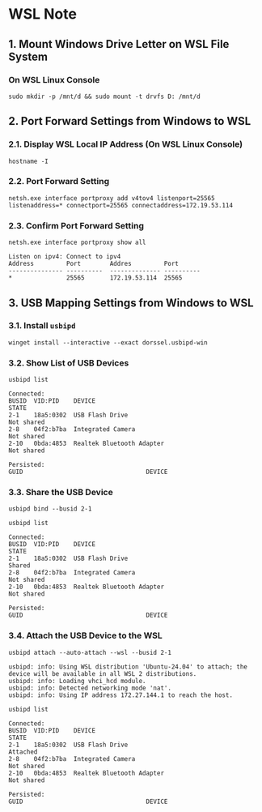 # WSL Note

## 1. Mount Windows Drive Letter on WSL File System

### On WSL Linux Console
```
sudo mkdir -p /mnt/d && sudo mount -t drvfs D: /mnt/d
```

## 2. Port Forward Settings from Windows to WSL

### 2.1. Display WSL Local IP Address (On WSL Linux Console)
```
hostname -I
```

### 2.2. Port Forward Setting
```
netsh.exe interface portproxy add v4tov4 listenport=25565 listenaddress=* connectport=25565 connectaddress=172.19.53.114
```

### 2.3. Confirm Port Forward Setting
```
netsh.exe interface portproxy show all
```
```
Listen on ipv4: Connect to ipv4
Address         Port        Addres         Port
--------------- ----------  -------------- ----------
*               25565       172.19.53.114  25565
```

## 3. USB Mapping Settings from Windows to WSL
### 3.1. Install `usbipd`
```
winget install --interactive --exact dorssel.usbipd-win
```

### 3.2. Show List of USB Devices
```
usbipd list
```
```
Connected:
BUSID  VID:PID    DEVICE                                                        STATE
2-1    18a5:0302  USB Flash Drive                                               Not shared
2-8    04f2:b7ba  Integrated Camera                                             Not shared
2-10   0bda:4853  Realtek Bluetooth Adapter                                     Not shared

Persisted:
GUID                                  DEVICE
```

### 3.3. Share the USB Device
```
usbipd bind --busid 2-1
```
```
usbipd list
```
```
Connected:
BUSID  VID:PID    DEVICE                                                        STATE
2-1    18a5:0302  USB Flash Drive                                               Shared
2-8    04f2:b7ba  Integrated Camera                                             Not shared
2-10   0bda:4853  Realtek Bluetooth Adapter                                     Not shared

Persisted:
GUID                                  DEVICE
```

### 3.4. Attach the USB Device to the WSL
```
usbipd attach --auto-attach --wsl --busid 2-1
```
```
usbipd: info: Using WSL distribution 'Ubuntu-24.04' to attach; the device will be available in all WSL 2 distributions.
usbipd: info: Loading vhci_hcd module.
usbipd: info: Detected networking mode 'nat'.
usbipd: info: Using IP address 172.27.144.1 to reach the host.
```
```
usbipd list
```
```
Connected:
BUSID  VID:PID    DEVICE                                                        STATE
2-1    18a5:0302  USB Flash Drive                                               Attached
2-8    04f2:b7ba  Integrated Camera                                             Not shared
2-10   0bda:4853  Realtek Bluetooth Adapter                                     Not shared

Persisted:
GUID                                  DEVICE
```
